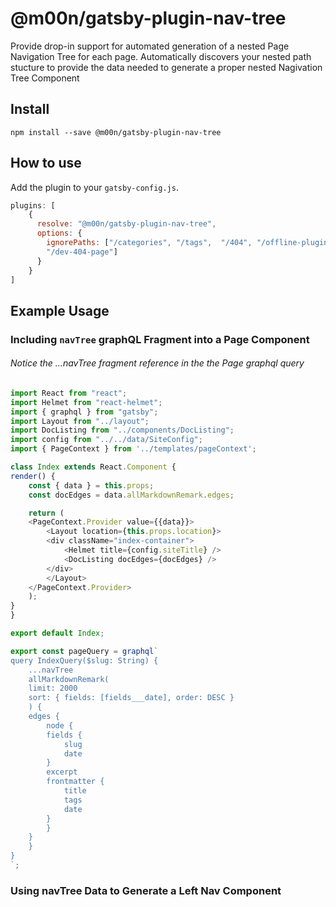 # @m00n/gatsby-plugin-nav-tree

Provide drop-in support for automated generation of a nested Page Navigation Tree for each page. Automatically discovers your nested path stucture to provide the data needed to generate a proper nested Nagivation Tree Component

## Install

`npm install --save @m00n/gatsby-plugin-nav-tree`

## How to use

Add the plugin to your `gatsby-config.js`.

```javascript
plugins: [
    {
      resolve: "@m00n/gatsby-plugin-nav-tree",
      options: {
        ignorePaths: ["/categories", "/tags",  "/404", "/offline-plugin-app-shell-fallback",
        "/dev-404-page"]
      }
    }
] 
```

## Example Usage

### Including `navTree` graphQL Fragment into a Page Component

###### Notice the ...navTree fragment reference in the the Page graphql query

```javascript
import React from "react";
import Helmet from "react-helmet";
import { graphql } from "gatsby";
import Layout from "../layout";
import DocListing from "../components/DocListing";
import config from "../../data/SiteConfig";
import { PageContext } from '../templates/pageContext';

class Index extends React.Component {
render() {
    const { data } = this.props;
    const docEdges = data.allMarkdownRemark.edges;

    return (
    <PageContext.Provider value={{data}}>
        <Layout location={this.props.location}>
        <div className="index-container">
            <Helmet title={config.siteTitle} />
            <DocListing docEdges={docEdges} />
        </div>
        </Layout>
    </PageContext.Provider>
    );
}  
}

export default Index;

export const pageQuery = graphql`	
query IndexQuery($slug: String) {
    ...navTree
    allMarkdownRemark(	
    limit: 2000	
    sort: { fields: [fields___date], order: DESC }	
    ) {	
    edges {	
        node {	
        fields {	
            slug	
            date	
        }	
        excerpt
        frontmatter {	
            title	
            tags	
            date	
        }	
        }	
    }	
    }	
}	
`;
```

### Using navTree Data to Generate a Left Nav Component


